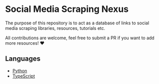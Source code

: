 # Social Media Scraping Nexus
The purpose of this repository is to act as a database of links to social media scraping libraries, resources, tutorials etc.

All contributions are welcome, feel free to submit a PR if you want to add more resources! :heart:

## Languages
* [Python](/python) 
* [TypeScript](/typescript)
